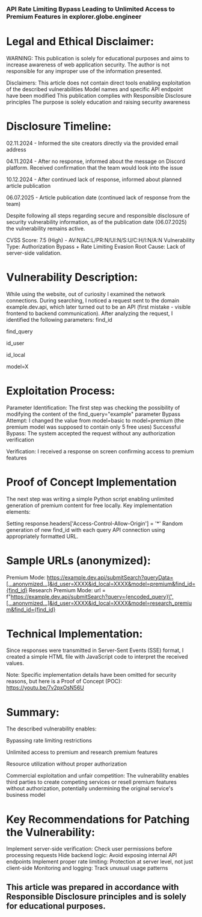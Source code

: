 ### API Rate Limiting Bypass Leading to Unlimited Access to Premium Features in explorer.globe.engineer

# Legal and Ethical Disclaimer:
WARNING: This publication is solely for educational purposes and aims to increase awareness of web application security. The author is not responsible for any improper use of the information presented.

Disclaimers:
This article does not contain direct tools enabling exploitation of the described vulnerabilities
Model names and specific API endpoint have been modified
This publication complies with Responsible Disclosure principles
The purpose is solely education and raising security awareness

# Disclosure Timeline:
 02.11.2024 - Informed the site creators directly via the provided email address
 
 04.11.2024 - After no response, informed about the message on Discord platform. Received confirmation that the team would look into the issue
 
 10.12.2024 - After continued lack of response, informed about planned article publication
 
 06.07.2025 - Article publication date (continued lack of response from the team)
 
Despite following all steps regarding secure and responsible disclosure of security vulnerability information, as of the publication date (06.07.2025) the vulnerability remains active.

CVSS Score: 7.5 (High) - AV:N/AC:L/PR:N/UI:N/S:U/C:H/I:N/A:N
Vulnerability Type: Authorization Bypass + Rate Limiting Evasion Root Cause: Lack of server-side validation.

# Vulnerability Description:
While using the website, out of curiosity I examined the network connections. During searching, I noticed a request sent to the domain example.dev.api, which later turned out to be an API (first mistake - visible frontend to backend communication).
After analyzing the request, I identified the following parameters:
find_id

find_query

id_user

id_local

model=X

# Exploitation Process:
Parameter Identification: The first step was checking the possibility of modifying the content of the find_query="example" parameter
Bypass Attempt: I changed the value from model=basic to model=premium (the premium model was supposed to contain only 5 free uses)
Successful Bypass: The system accepted the request without any authorization verification

Verification: I received a response on screen confirming access to premium features

# Proof of Concept Implementation
The next step was writing a simple Python script enabling unlimited generation of premium content for free locally. Key implementation elements:

Setting response.headers['Access-Control-Allow-Origin'] = '*'
 Random generation of new find_id with each query
 API connection using appropriately formatted URL.

# Sample URLs (anonymized):
Premium Mode:
https://example.dev.api/submitSearch?queryData=[...anonymized...]&id_user=XXXX&id_local=XXXX&model=premium&find_id={find_id}
Research Premium Mode:
url = f"https://example.dev.api/submitSearch?query={encoded_query}\",[...anonymized...]&id_user=XXXX&id_local=XXXX&model=research_premium&find_id={find_id}

# Technical Implementation:
Since responses were transmitted in Server-Sent Events (SSE) format, I created a simple HTML file with JavaScript code to interpret the received values.

Note: Specific implementation details have been omitted for security reasons, but here is a Proof of Concept (POC): https://youtu.be/7v2pxOsN56U 

# Summary:
The described vulnerability enables:

Bypassing rate limiting restrictions

Unlimited access to premium and research premium features

Resource utilization without proper authorization

Commercial exploitation and unfair competition: The vulnerability enables third parties to create competing services or resell premium features without authorization, potentially undermining the original service's business model

# Key Recommendations for Patching the Vulnerability:
Implement server-side verification: Check user permissions before processing requests
 Hide backend logic: Avoid exposing internal API endpoints
 Implement proper rate limiting: Protection at server level, not just client-side
 Monitoring and logging: Track unusual usage patterns

## This article was prepared in accordance with Responsible Disclosure principles and is solely for educational purposes.
